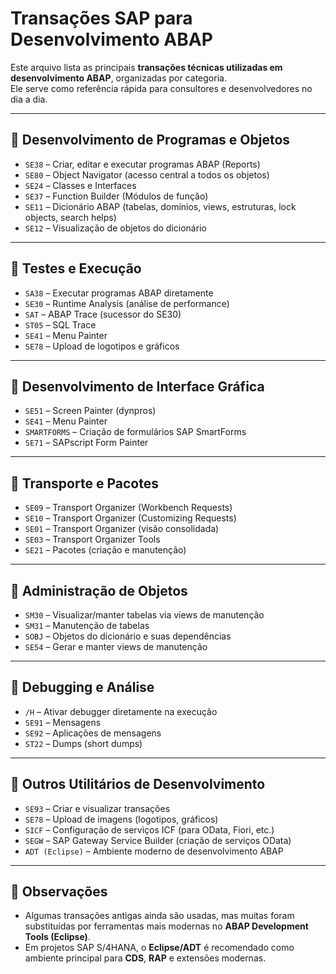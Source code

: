 # Transações SAP para Desenvolvimento ABAP

Este arquivo lista as principais **transações técnicas utilizadas em desenvolvimento ABAP**, organizadas por categoria.  
Ele serve como referência rápida para consultores e desenvolvedores no dia a dia.

---

## 🔹 Desenvolvimento de Programas e Objetos
- `SE38` – Criar, editar e executar programas ABAP (Reports)
- `SE80` – Object Navigator (acesso central a todos os objetos)
- `SE24` – Classes e Interfaces
- `SE37` – Function Builder (Módulos de função)
- `SE11` – Dicionário ABAP (tabelas, domínios, views, estruturas, lock objects, search helps)
- `SE12` – Visualização de objetos do dicionário

---

## 🔹 Testes e Execução
- `SA38` – Executar programas ABAP diretamente
- `SE30` – Runtime Analysis (análise de performance)
- `SAT` – ABAP Trace (sucessor do SE30)
- `ST05` – SQL Trace
- `SE41` – Menu Painter
- `SE78` – Upload de logotipos e gráficos

---

## 🔹 Desenvolvimento de Interface Gráfica
- `SE51` – Screen Painter (dynpros)
- `SE41` – Menu Painter
- `SMARTFORMS` – Criação de formulários SAP SmartForms
- `SE71` – SAPscript Form Painter

---

## 🔹 Transporte e Pacotes
- `SE09` – Transport Organizer (Workbench Requests)
- `SE10` – Transport Organizer (Customizing Requests)
- `SE01` – Transport Organizer (visão consolidada)
- `SE03` – Transport Organizer Tools
- `SE21` – Pacotes (criação e manutenção)

---

## 🔹 Administração de Objetos
- `SM30` – Visualizar/manter tabelas via views de manutenção
- `SM31` – Manutenção de tabelas
- `SOBJ` – Objetos do dicionário e suas dependências
- `SE54` – Gerar e manter views de manutenção

---

## 🔹 Debugging e Análise
- `/H` – Ativar debugger diretamente na execução
- `SE91` – Mensagens
- `SE92` – Aplicações de mensagens
- `ST22` – Dumps (short dumps)

---

## 🔹 Outros Utilitários de Desenvolvimento
- `SE93` – Criar e visualizar transações
- `SE78` – Upload de imagens (logotipos, gráficos)
- `SICF` – Configuração de serviços ICF (para OData, Fiori, etc.)
- `SEGW` – SAP Gateway Service Builder (criação de serviços OData)
- `ADT (Eclipse)` – Ambiente moderno de desenvolvimento ABAP

---

## 📌 Observações
- Algumas transações antigas ainda são usadas, mas muitas foram substituídas por ferramentas mais modernas no **ABAP Development Tools (Eclipse)**.  
- Em projetos SAP S/4HANA, o **Eclipse/ADT** é recomendado como ambiente principal para **CDS**, **RAP** e extensões modernas.  

